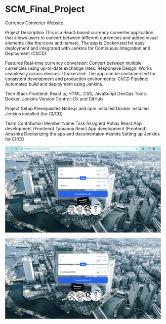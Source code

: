 # SCM_Final_Project
Currency Converter Website

Project Description
This is a React-based currency converter application that allows users to convert between different currencies and added visual elements (like the icons and names). The app is Dockerized for easy deployment and integrated with Jenkins for Continuous Integration and Deployment (CI/CD).

Features
Real-time currency conversion: Convert between multiple currencies using up-to-date exchange rates.
Responsive Design: Works seamlessly across devices.
Dockerized: The app can be containerized for consistent development and production environments.
CI/CD Pipeline: Automated build and deployment using Jenkins.

Tech Stack
Frontend: React.js, HTML, CSS, JavaScript
DevOps Tools: Docker, Jenkins
Version Control: Git and GitHub

Project Setup
Prerequisites
Node.js and npm installed
Docker installed
Jenkins installed (for CI/CD)

Team Contribution
Member Name	Task Assigned
Abhay	  React App development (Frontend)
Tamanna	  React App development (Frontend)
Anushka	  Dockerizing the app and documentaion
Akshita   Setting up Jenkins for CI/CD

![alt text](image.png)

![alt text](image-1.png)